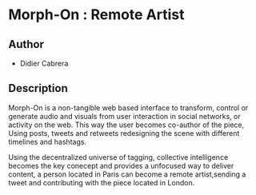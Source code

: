 # Morph-On : Remote Artist

## Author
- Didier Cabrera

## Description

Morph-On is a non-tangible web based interface to transform, control or generate audio and visuals from user interaction in social networks, or activity on the web.
This way the user becomes co-author of the piece, Using posts, tweets and retweets redesigning the scene with different timelines and hashtags.

Using the decentralized universe of tagging, collective intelligence becomes the key conecept and provides a unfocused way to deliver content, a person located in Paris can become a remote artist,sending a tweet and contributing with the piece located in London.